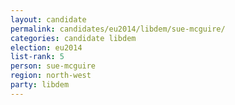 ```yaml
---
layout: candidate
permalink: candidates/eu2014/libdem/sue-mcguire/
categories: candidate libdem
election: eu2014
list-rank: 5
person: sue-mcguire
region: north-west
party: libdem
---
```


